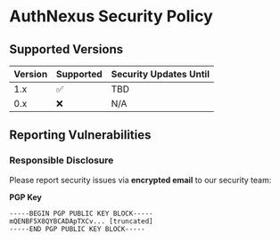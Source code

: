 # AuthNexus Security Policy

## Supported Versions

| Version | Supported          | Security Updates Until |
|---------|--------------------|------------------------|
| 1.x     | :white_check_mark: | TBD                    |
| 0.x     | :x:                | N/A                    |

## Reporting Vulnerabilities

### Responsible Disclosure
Please report security issues via **encrypted email** to our security team:

**PGP Key**  
```plaintext
-----BEGIN PGP PUBLIC KEY BLOCK-----
mQENBF5X8QYBCADApTXCv... [truncated]
-----END PGP PUBLIC KEY BLOCK-----
